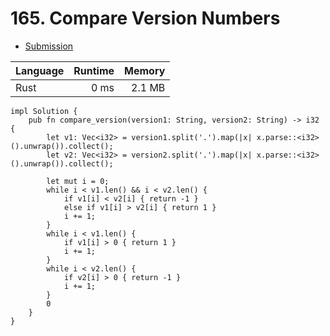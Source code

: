 # 165. Compare Version Numbers
- [Submission](https://leetcode.com/submissions/detail/1248090752/)

| Language | Runtime | Memory |
| :-       |       -:|      -:|
| Rust | 0 ms | 2.1 MB |
```
impl Solution {
    pub fn compare_version(version1: String, version2: String) -> i32 {
        let v1: Vec<i32> = version1.split('.').map(|x| x.parse::<i32>().unwrap()).collect();
        let v2: Vec<i32> = version2.split('.').map(|x| x.parse::<i32>().unwrap()).collect();
        
        let mut i = 0;
        while i < v1.len() && i < v2.len() {
            if v1[i] < v2[i] { return -1 }
            else if v1[i] > v2[i] { return 1 }
            i += 1;
        }
        while i < v1.len() {
            if v1[i] > 0 { return 1 }
            i += 1;
        }
        while i < v2.len() {
            if v2[i] > 0 { return -1 }
            i += 1;
        }
        0
    }
}
```
